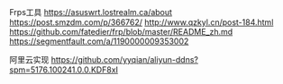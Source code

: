 Frps工具
https://asuswrt.lostrealm.ca/about
https://post.smzdm.com/p/366762/
http://www.qzkyl.cn/post-184.html
https://github.com/fatedier/frp/blob/master/README_zh.md
https://segmentfault.com/a/1190000009353002



阿里云实现
https://github.com/yyqian/aliyun-ddns?spm=5176.100241.0.0.KDF8xI
